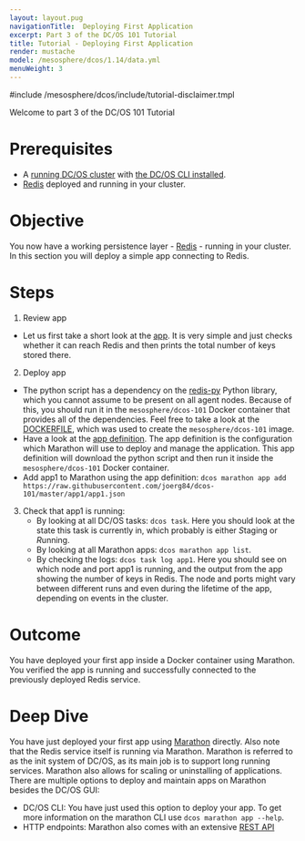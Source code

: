 ```yaml
---
layout: layout.pug
navigationTitle:  Deploying First Application
excerpt: Part 3 of the DC/OS 101 Tutorial
title: Tutorial - Deploying First Application
render: mustache
model: /mesosphere/dcos/1.14/data.yml
menuWeight: 3
---
```


#include /mesosphere/dcos/include/tutorial-disclaimer.tmpl

Welcome to part 3 of the DC/OS 101 Tutorial


# Prerequisites
* A [running DC/OS cluster](/mesosphere/dcos/1.14/tutorials/dcos-101/cli/) with [the DC/OS CLI installed](/mesosphere/dcos/1.14/tutorials/dcos-101/cli/).
* [Redis](/mesosphere/dcos/1.14/tutorials/dcos-101/redis-package/) deployed and running in your cluster.


# Objective
You now have a working persistence layer - [Redis](https://redislabs.com/) - running in your cluster.
In this section you will deploy a simple app connecting to Redis.

# Steps
1. Review app
  * Let us first take a short look at the [app](https://raw.githubusercontent.com/joerg84/dcos-101/master/app1/app1.py). It is very simple and just checks whether it can reach Redis and then prints the total number of keys stored there.
2. Deploy app
  * The python script has a dependency on the [redis-py](https://pypi.python.org/pypi/redis) Python library, which you cannot assume to be present on all agent nodes. Because of this, you should run it in the `mesosphere/dcos-101` Docker container that provides all of the dependencies. Feel free to take a look at the [DOCKERFILE](https://github.com/joerg84/dcos-101/blob/master/app1/DOCKERFILE), which was used to create the `mesosphere/dcos-101` image.
  * Have a look at the [app definition](https://raw.githubusercontent.com/joerg84/dcos-101/master/app1/app1.json). The app definition is the configuration which Marathon will use to deploy and manage the application. This app definition will download the python script and then run it inside the `mesosphere/dcos-101` Docker container.
  * Add app1 to Marathon using the app definition: `dcos marathon app add https://raw.githubusercontent.com/joerg84/dcos-101/master/app1/app1.json`
3. Check that app1 is running:
    * By looking at all DC/OS tasks: `dcos task`. Here you should look at the state this task is currently in, which probably is either *S*taging or *R*unning.
    * By looking at all Marathon apps: `dcos marathon app list`.
    * By checking the logs: `dcos task log app1`. Here you should see on which node and port app1 is running, and the output from the app showing the number of keys in Redis. The node and ports  might vary between different runs and even during the lifetime of the app, depending on events in the cluster.

# Outcome
You have deployed your first app inside a Docker container using Marathon.
You verified the app is running and successfully connected to the previously deployed Redis service.

# Deep Dive
You have just deployed your first app using [Marathon](https://mesosphere.github.io/marathon/) directly. Also note that the Redis service itself is running via Marathon.
Marathon is referred to as the init system of DC/OS, as its main job is to support long running services.
Marathon also allows for scaling or uninstalling of applications.
There are multiple options to deploy and maintain apps on Marathon besides the DC/OS GUI:

* DC/OS CLI: You have just used this option to deploy your app. To get more information on the marathon CLI use `dcos marathon app --help`.
* HTTP endpoints: Marathon also comes with an extensive [REST API](http://mesosphere.github.io/marathon/api-console/index.html)
